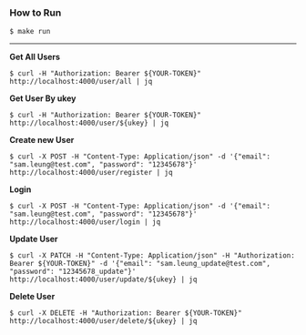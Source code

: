 ### How to Run

    $ make run

---
__Get All Users__

    $ curl -H "Authorization: Bearer ${YOUR-TOKEN}" http://localhost:4000/user/all | jq

__Get User By ukey__

    $ curl -H "Authorization: Bearer ${YOUR-TOKEN}" http://localhost:4000/user/${ukey} | jq

__Create new User__

    $ curl -X POST -H "Content-Type: Application/json" -d '{"email": "sam.leung@test.com", "password": "12345678"}' http://localhost:4000/user/register | jq

__Login__

    $ curl -X POST -H "Content-Type: Application/json" -d '{"email": "sam.leung@test.com", "password": "12345678"}' http://localhost:4000/user/login | jq

__Update User__

    $ curl -X PATCH -H "Content-Type: Application/json" -H "Authorization: Bearer ${YOUR-TOKEN}" -d '{"email": "sam.leung_update@test.com", "password": "12345678_update"}' http://localhost:4000/user/update/${ukey} | jq

__Delete User__

    $ curl -X DELETE -H "Authorization: Bearer ${YOUR-TOKEN}" http://localhost:4000/user/delete/${ukey} | jq